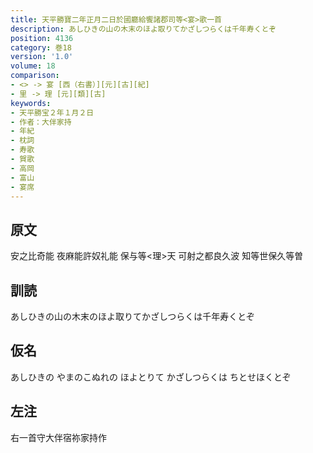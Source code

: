 ```yaml
---
title: 天平勝寶二年正月二日於國廳給饗諸郡司等<宴>歌一首
description: あしひきの山の木末のほよ取りてかざしつらくは千年寿くとぞ
position: 4136
category: 巻18
version: '1.0'
volume: 18
comparison:
- <> -> 宴 [西（右書）][元][古][紀]
- 里 -> 理 [元][類][古]
keywords:
- 天平勝宝２年１月２日
- 作者：大伴家持
- 年紀
- 枕詞
- 寿歌
- 賀歌
- 高岡
- 富山
- 宴席
---
```


## 原文

安之比奇能 夜麻能許奴礼能 保与等<理>天 可射之都良久波 知等世保久等曽

## 訓読

あしひきの山の木末のほよ取りてかざしつらくは千年寿くとぞ

## 仮名

あしひきの やまのこぬれの ほよとりて かざしつらくは ちとせほくとぞ

## 左注

右一首守大伴宿祢家持作
